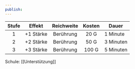 ```yaml
---
publish:
---
```


| **Stufe** | **Effekt** | **Reichweite** | **Kosten** | Dauer     |
| :-------: | :--------: | :------------: | :--------: | --------- |
|     1     | +1 Stärke  |   Berührung    |    20 G    | 1 Minute  |
|     2     | +2 Stärke  |   Berührung    |    50 G    | 3 Minuten |
|     3     | +3 Stärke  |   Berührung    |   100 G    | 5 Minuten |

Schule: [[Unterstützung]]